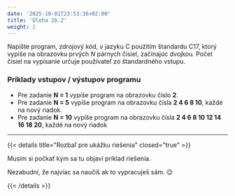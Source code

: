 ```yaml
---
date: '2025-10-01T23:53:36+02:00'
title: 'Úloha 2b.2'
weight: 2
---
```


Napíšte program, zdrojový kód, v jazyku C použitím štandardu C17, ktorý vypíše na obrazovku prvých _N_ párnych čísiel,
začínajúc dvojkou. Počet čísiel na vypísanie určuje používateľ zo štandardného vstupu.

### Príklady vstupov / výstupov programu

- Pre zadanie **N = 1** vypíše program na obrazovku číslo **2**.
- Pre zadanie **N = 5** vypíše program na obrazovku čísla **2 4 6 8 10**, každé na nový riadok.
- Pre zadanie **N = 10** vypíše program na obrazovku čísla **2 4 6 8 10 12 14 16 18 20**, každé na nový riadok

---

{{< details title="Rozbaľ pre ukážku riešenia" closed="true" >}}

Musím si počkať kým sa tu objaví príklad riešenia.

Nezabudni, že najviac sa naučíš ak to vypracuješ sám. 😉

{{< /details >}}
